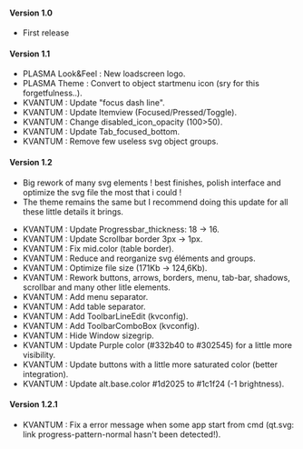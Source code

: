 #### Version 1.0
- First release

#### Version 1.1
- PLASMA Look&Feel : New loadscreen logo.
- PLASMA Theme : Convert to object startmenu icon (sry for this forgetfulness..).
- KVANTUM : Update "focus dash line".
- KVANTUM : Update Itemview (Focused/Pressed/Toggle).
- KVANTUM : Change disabled_icon_opacity (100>50).
- KVANTUM : Update Tab_focused_bottom.
- KVANTUM : Remove few useless svg object groups.

#### Version 1.2
* Big rework of many svg elements ! best finishes, polish interface and optimize the svg file the most that i could !
* The theme remains the same but I recommend doing this update for all these little details it brings.
- KVANTUM : Update Progressbar_thickness: 18 -> 16.
- KVANTUM : Update Scrollbar border 3px -> 1px.
- KVANTUM : Fix mid.color (table border).
- KVANTUM : Reduce and reorganize svg éléments and groups.
- KVANTUM : Optimize file size (171Kb -> 124,6Kb).
- KVANTUM : Rework buttons, arrows, borders, menu, tab-bar, shadows, scrollbar and many other litle elements.
- KVANTUM : Add menu separator.
- KVANTUM : Add table separator.
- KVANTUM : Add ToolbarLineEdit (kvconfig).
- KVANTUM : Add ToolbarComboBox (kvconfig).
- KVANTUM : Hide Window sizegrip.
- KVANTUM : Update Purple color (#332b40 to #302545) for a little more visibility.
- KVANTUM : Update buttons with a little more saturated color (better integration).
- KVANTUM : Update alt.base.color #1d2025 to #1c1f24 (-1 brightness).

#### Version 1.2.1
- KVANTUM : Fix a error message when some app start from cmd (qt.svg: link progress-pattern-normal hasn't been detected!).
